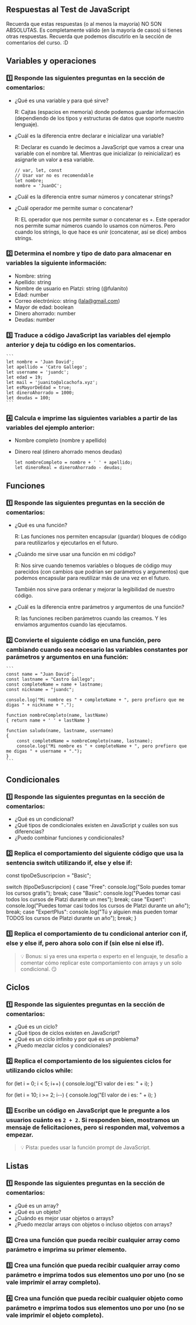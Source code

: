 ## Respuestas al Test de JavaScript

Recuerda que estas respuestas (o al  menos la mayoría) NO SON ABSOLUTAS. Es completamente válido (en la mayoría de casos) si tienes otras respuestas. Recuerda que podemos discutirlo en la sección de comentarios del curso. :D


## Variables y operaciones

### 1️⃣ Responde las siguientes preguntas en la sección de comentarios:

- ¿Qué es una variable y para qué sirve?

    R: Cajtas (espacios en memoria) donde podemos guardar información (dependiendo de los tipos y estructuras de datos que soporte nuestro lenguaje).

- ¿Cuál es la diferencia entre declarar e inicializar una variable?

    R: Declarar es cuando le decimos a JavaScript que vamos a crear una variable con el nombre tal. Mientras que inicializar (o reinicializar) es asignarle un valor a esa variable.
    ```
    // var, let, const
    // Usar var no es recomendable
    let nombre;
    nombre = 'JuanDC';
    ```

- ¿Cuál es la diferencia entre sumar números y concatenar strings?
- ¿Cuál operador me permite sumar o concatenar?

    R: EL operador que nos permite sumar o concatenar es +. Este operador nos permite sumar números cuando lo usamos con números. Pero cuando los strings, lo que hace es unir (concatenar, así se dice) ambos strings.

### 2️⃣ Determina el nombre y tipo de dato para almacenar en variables la siguiente información:

  - Nombre: string
  - Apellido: string
  - Nombre de usuario en Platzi: string (@fulanito)
  - Edad: number
  - Correo electrónico: string (lala@gmail.com)
  - Mayor de edad: boolean
  - Dinero ahorrado: number
  - Deudas: number

### 3️⃣ Traduce a código JavaScript las variables del ejemplo anterior y deja tu código en los comentarios.

    ```
    let nombre = 'Juan David'; 
    let apellido = 'Catro Gallego'; 
    let username = 'juandc'; 
    let edad = 19; 
    let mail = 'juanito@alcachofa.xyz'; 
    let esMayorDeEdad = true; 
    let dineroAhorrado = 1000; 
    let deudas = 100;
    ```

### 4️⃣ Calcula e imprime las siguientes variables a partir de las variables del ejemplo anterior:

- Nombre completo (nombre y apellido)
- Dinero real (dinero ahorrado menos deudas)

    ```
    let nombreCompleto = nombre + ' ' + apellido; 
    let dineroReal = dineroAhorrado - deudas;
    ```

## Funciones

### 1️⃣ Responde las siguientes preguntas en la sección de comentarios:

- ¿Qué es una función?

    R: Las funciones nos permiten encapsular (guardar) bloques de código para reutilizarlos y ejecutarlos en el futuro.

- ¿Cuándo me sirve usar una función en mi código?

    R: Nos sirve cuando tenemos variables o bloques de código muy parecidos (con cambios que podrían ser parámetros y argumentos) que podemos encapsular para reutilizar más de una vez en el futuro.

    También nos sirve para ordenar y mejorar la legibilidad de nuestro código.

- ¿Cuál es la diferencia entre parámetros y argumentos de una función?

    R: las funciones reciben parámetros cuando las creamos. Y les enviamos argumentos cuando las ejecutamos.

### 2️⃣ Convierte el siguiente código en una función, pero cambiando cuando sea necesario las variables constantes por parámetros y argumentos en una función:

    ```
    const name = "Juan David"; 
    const lastname = "Castro Gallego"; 
    const completeName = name + lastname; 
    const nickname = "juandc";

    console.log("Mi nombre es " + completeName + ", pero prefiero que me digas " + nickname + ".");

    function nombreCompleto(name, lastName) 
    { return name + ' ' + lastName }

    function saludo(name, lastname, username) 
    { 
        const completeName = nombreCompleto(name, lastname);
        console.log("Mi nombre es " + completeName + ", pero prefiero que me digas " + username + ".");  
    }
    ```

## Condicionales

### 1️⃣ Responde las siguientes preguntas en la sección de comentarios:

- ¿Qué es un condicional?
- ¿Qué tipos de condicionales existen en JavaScript y cuáles son sus diferencias?
- ¿Puedo combinar funciones y condicionales?

### 2️⃣ Replica el comportamiento del siguiente código que usa la sentencia switch utilizando if, else y else if:
const tipoDeSuscripcion = "Basic";

switch (tipoDeSuscripcion) { case "Free": console.log("Solo puedes tomar los cursos gratis"); break; case "Basic": console.log("Puedes tomar casi todos los cursos de Platzi durante un mes"); break; case "Expert": console.log("Puedes tomar casi todos los cursos de Platzi durante un año"); break; case "ExpertPlus": console.log("Tú y alguien más pueden tomar TODOS los cursos de Platzi durante un año"); break; }



### 3️⃣ Replica el comportamiento de tu condicional anterior con if, else y else if, pero ahora solo con if (sin else ni else if).

> 💡 Bonus: si ya eres una experta o experto en el lenguaje, te desafío a comentar cómo replicar este comportamiento con arrays y un solo condicional. 😏


## Ciclos

### 1️⃣ Responde las siguientes preguntas en la sección de comentarios:

- ¿Qué es un ciclo?
- ¿Qué tipos de ciclos existen en JavaScript?
- ¿Qué es un ciclo infinito y por qué es un problema?
- ¿Puedo mezclar ciclos y condicionales?

### 2️⃣ Replica el comportamiento de los siguientes ciclos for utilizando ciclos while:
for (let i = 0; i < 5; i++) { console.log("El valor de i es: " + i); }

for (let i = 10; i >= 2; i--) { console.log("El valor de i es: " + i); }



### 3️⃣ Escribe un código en JavaScript que le pregunte a los usuarios cuánto es `2 + 2`. Si responden bien, mostramos un mensaje de felicitaciones, pero si responden mal, volvemos a empezar.

> 💡 Pista: puedes usar la función prompt de JavaScript.


## Listas

### 1️⃣ Responde las siguientes preguntas en la sección de comentarios:

- ¿Qué es un array?
- ¿Qué es un objeto?
- ¿Cuándo es mejor usar objetos o arrays?
- ¿Puedo mezclar arrays con objetos o incluso objetos con arrays?

### 2️⃣ Crea una función que pueda recibir cualquier array como parámetro e imprima su primer elemento.

### 3️⃣ Crea una función que pueda recibir cualquier array como parámetro e imprima todos sus elementos uno por uno (no se vale imprimir el array completo).

### 4️⃣ Crea una función que pueda recibir cualquier objeto como parámetro e imprima todos sus elementos uno por uno (no se vale imprimir el objeto completo).